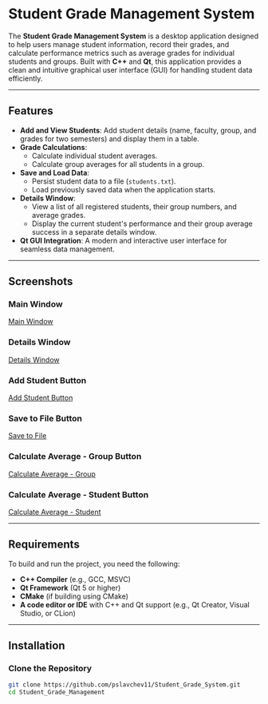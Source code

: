 # Student Grade Management System

The **Student Grade Management System** is a desktop application designed to help users manage student information, record their grades, and calculate performance metrics such as average grades for individual students and groups. Built with **C++** and **Qt**, this application provides a clean and intuitive graphical user interface (GUI) for handling student data efficiently.

---

## Features

- **Add and View Students**: Add student details (name, faculty, group, and grades for two semesters) and display them in a table.
- **Grade Calculations**:
  - Calculate individual student averages.
  - Calculate group averages for all students in a group.
- **Save and Load Data**:
  - Persist student data to a file (`students.txt`).
  - Load previously saved data when the application starts.
- **Details Window**:
  - View a list of all registered students, their group numbers, and average grades.
  - Display the current student's performance and their group average success in a separate details window.
- **Qt GUI Integration**: A modern and interactive user interface for seamless data management.

---

## Screenshots

### Main Window
[Main Window](https://scontent.fsof1-1.fna.fbcdn.net/v/t1.15752-9/462555461_1271843854155807_1846157829478524063_n.png?_nc_cat=105&ccb=1-7&_nc_sid=9f807c&_nc_ohc=5qnN0cz4f-8Q7kNvgHWQ8Md&_nc_zt=23&_nc_ht=scontent.fsof1-1.fna&oh=03_Q7cD1QFMFYR3ME_E0lQzx5e6Gf9S3jKOVSG12RJfiWsRPWw9Iw&oe=677BFC04)

### Details Window
[Details Window](https://scontent.xx.fbcdn.net/v/t1.15752-9/462563718_1093210549169809_4921649970791441350_n.png?stp=dst-png_s526x395&_nc_cat=106&ccb=1-7&_nc_sid=0024fc&_nc_ohc=WTi-9TihATsQ7kNvgG0QMDi&_nc_ad=z-m&_nc_cid=0&_nc_zt=23&_nc_ht=scontent.xx&oh=03_Q7cD1QG_URvDvNolcmcT2qSTaWjFWFwzLzGN7v2I3wESJ3H7VA&oe=677C01DB)

### Add Student Button
[Add Student Button](https://scontent.fsof1-1.fna.fbcdn.net/v/t1.15752-9/465237135_1744273946355557_8560616613625648329_n.png?_nc_cat=102&ccb=1-7&_nc_sid=9f807c&_nc_ohc=l_zEeMQ23p8Q7kNvgH48n8U&_nc_zt=23&_nc_ht=scontent.fsof1-1.fna&oh=03_Q7cD1QEefbSxnhBEzxsRQoodb2kRT0eZ4Xo-WaqXlTlqTVeVaw&oe=677BE406)

### Save to File Button
[Save to File](https://scontent.fsof1-2.fna.fbcdn.net/v/t1.15752-9/462568726_938256131140260_1996538969110937454_n.png?_nc_cat=100&ccb=1-7&_nc_sid=9f807c&_nc_ohc=Mzv2O0Lp01sQ7kNvgFU44yC&_nc_zt=23&_nc_ht=scontent.fsof1-2.fna&oh=03_Q7cD1QG9jgWiQFNqWGYPCGI5KVDB2dLQUyCcr6pU4Db7V-8C5Q&oe=677BED8A)

### Calculate Average - Group Button
[Calculate Average - Group](https://scontent.fsof1-2.fna.fbcdn.net/v/t1.15752-9/462540207_428779246957834_139069608965005699_n.png?_nc_cat=104&ccb=1-7&_nc_sid=9f807c&_nc_ohc=MVpj8bJN0m8Q7kNvgGbKFHV&_nc_zt=23&_nc_ht=scontent.fsof1-2.fna&oh=03_Q7cD1QHRMS4FfVlgtZHINhbGdCLbEk8H3bkwnCfOxdwBgr9mHw&oe=677BF2D4)

### Calculate Average - Student Button
[Calculate Average - Student](https://scontent.fsof1-2.fna.fbcdn.net/v/t1.15752-9/462572929_1337751770600036_8984729334662324863_n.png?_nc_cat=108&ccb=1-7&_nc_sid=9f807c&_nc_ohc=D-Y4SWCee1cQ7kNvgGo-PbH&_nc_zt=23&_nc_ht=scontent.fsof1-2.fna&oh=03_Q7cD1QH6SPcnc79SoavqPhESGfQvEwvSnxXp_u4TyuWX0JNpaA&oe=677BD1B8)

---

## Requirements

To build and run the project, you need the following:

- **C++ Compiler** (e.g., GCC, MSVC)
- **Qt Framework** (Qt 5 or higher)
- **CMake** (if building using CMake)
- **A code editor or IDE** with C++ and Qt support (e.g., Qt Creator, Visual Studio, or CLion)

---

## Installation

### Clone the Repository
```bash
git clone https://github.com/pslavchev11/Student_Grade_System.git
cd Student_Grade_Management
